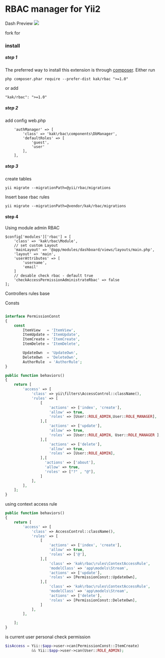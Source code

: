 RBAC manager for Yii2
=====================
Dash Preview 
<img src="https://1.bp.blogspot.com/-rsTMp_RvCNg/WRrYWtma2_I/AAAAAAAAAJ4/HGXkSvPfCq8Eyb4OxfODmy9WtmP6BtpYACLcB/s1600/rbac-preview.png">



fork for
### install
##### step 1
The preferred way to install this extension is through [composer](http://getcomposer.org/download/).
Either run
```
php composer.phar require --prefer-dist kak/rbac ">=1.0"
```
or add
```
"kak/rbac": ">=1.0"
```

##### step 2
add config web.php
```
    'authManager' => [
        'class' => 'kak\rbac\components\DbManager',
        'defaultRoles' => [
            'guest',
            'user'
        ],
    ],
```

##### step 3
create tables
```
yii migrate --migrationPath=@yii/rbac/migrations
```
Insert base rbac rules
```
yii migrate --migrationPath=@vendor/kak/rbac/migrations
```

#### step 4
Using module admin RBAC
```
$config['modules']['rbac'] = [
    'class' => 'kak\rbac\Module',
    // set custom Layout
    'mainLayout' => '@app/modules/dashboard/views/layouts/main.php',
    'layout' => 'main',
    'userAttributes' => [
        'username',
        'email'
    ]
    // desable check rbac - default true
    'checkAccessPermissionAdministrateRbac' => false
];
```

Controllers rules base 

Consts
```php

interface PermissionConst
{
    const
        ItemView   = 'ItemView',
        ItemUpdate = 'ItemUpdate',
        ItemCreate = 'ItemCreate',
        ItemDelete = 'ItemDelete',

        UpdateOwn  = 'UpdateOwn',
        DeleteOwn  = 'DeleteOwn',
        AuthorRule  = 'AuthorRule';
}


```


```php
public function behaviors()
{
    return [
        'access' => [
            'class' => yii\filters\AccessControl::className(),
            'rules' => [
                [
                    'actions' => ['index', 'create'],
                    'allow' => true,
                    'roles' => [User::ROLE_ADMIN,User::ROLE_MANAGER],
                ],[
                    'actions' => ['update'],
                    'allow' => true,
                    'roles' => [User::ROLE_ADMIN, User::ROLE_MANAGER ],
                ],[
                    'actions' => ['delete'],
                    'allow' => true,
                    'roles' => [User::ROLE_ADMIN],
                ],[
                  'actions' => ['about'],
                  'allow' => true,
                  'roles' => ["?" , "@"],
                ]
            ],
        ],
    ];
}

```
using context access rule
```php
public function behaviors()
{
    return [
        'access' => [
            'class' => AccessControl::className(),
            'rules' => [
                [
                    'actions' => ['index', 'create'],
                    'allow' => true,
                    'roles' => ['@'],
                ],[
                    'class' => 'kak\rbac\rules\ContextAccessRule',
                    'modelClass' => 'app\models\Stream',
                    'actions' => ['update'],
                    'roles' => [PermissionConst::UpdateOwn],
                ],[
                    'class' => 'kak\rbac\rules\ContextAccessRule',
                    'modelClass' => 'app\models\Stream',
                    'actions' => ['delete'],
                    'roles' => [PermissionConst::DeleteOwn],
                ]
            ],
        ],

    ];
}
```
is current user personal check permission
```php
$isAccess = Yii::$app->user->can(PermissionConst::ItemCreate) 
            && Yii::$app->user->can(User::ROLE_ADMIN);
```